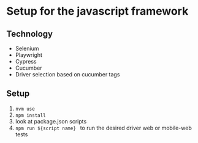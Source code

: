 # Setup for the javascript framework

## Technology
- Selenium
- Playwright
- Cypress
- Cucumber
- Driver selection based on cucumber tags

## Setup 
1. ```nvm use```
2. ```npm install```
3. look at package.json scripts
4. ```npm run ${script name} ``` to run the desired driver web or mobile-web tests 

